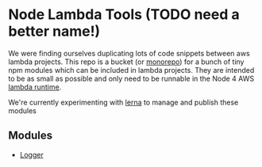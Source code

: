 # Node Lambda Tools (TODO need a better name!)

We were finding ourselves duplicating lots of code snippets between aws lambda projects. This repo is a bucket (or [monorepo](https://github.com/babel/babel/blob/master/doc/design/monorepo.md)) for a bunch of tiny npm modules which can be included in lambda projects. They are intended to be as small as possible and only need to be runnable in the Node 4 AWS [lambda runtime](http://docs.aws.amazon.com/lambda/latest/dg/programming-model.html).

We're currently experimenting with [lerna](https://github.com/lerna/lerna) to manage and publish these modules

## Modules

- [Logger](./packages/logger)

